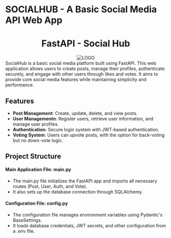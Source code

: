 # SOCIALHUB - A Basic Social Media API Web App
<h1><center>FastAPI - Social Hub</center></h1>
<div align="center">
  <a><img src="https://iili.io/dGsuZen.png" alt="LOGO"/></a>
</div>
SocialHub is a basic social media platform built using FastAPI. This web application allows users to create posts, manage their profiles, authenticate securely, and engage with other users through likes and votes. It aims to provide core social media features while maintaining simplicity and performance.

## Features

- **Post Management**: Create, update, delete, and view posts.
- **User Managementn**: Register users, retrieve user information, and manage user profiles.
- **Authentication**: Secure login system with JWT-based authentication.
- **Voting System**: Users can upvote posts, with the option for back-voting but no down-vote logic.

## Project Structure
#### Main Application File: main.py
- The main.py file initializes the FastAPI app and imports all necessary routes (Post, User, Auth, and Vote).
- It also sets up the database connection through SQLAlchemy.

#### Configuration File: config.py
- The configuration file manages environment variables using Pydantic's BaseSettings.
- It loads database credentials, JWT secrets, and other configuration from a .env file.
